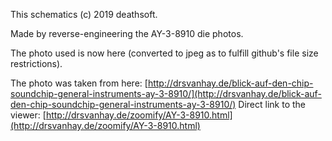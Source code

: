 This schematics (c) 2019 deathsoft.

Made by reverse-engineering the AY-3-8910 die photos.

The photo used is now here (converted to jpeg as to fulfill github's file size restrictions).

The photo was taken from here: [http://drsvanhay.de/blick-auf-den-chip-soundchip-general-instruments-ay-3-8910/](http://drsvanhay.de/blick-auf-den-chip-soundchip-general-instruments-ay-3-8910/)
Direct link to the viewer: [http://drsvanhay.de/zoomify/AY-3-8910.html](http://drsvanhay.de/zoomify/AY-3-8910.html)

